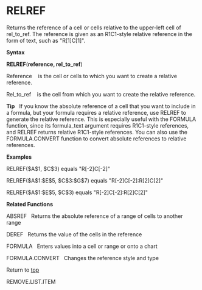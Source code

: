 RELREF
======

Returns the reference of a cell or cells relative to the upper-left cell
of rel\_to\_ref. The reference is given as an R1C1-style relative
reference in the form of text, such as \"R\[1\]C\[1\]\".

**Syntax**

**RELREF**(**reference, rel\_to\_ref**)

Reference    is the cell or cells to which you want to create a relative
reference.

Rel\_to\_ref    is the cell from which you want to create the relative
reference.

**Tip**   If you know the absolute reference of a cell that you want to
include in a formula, but your formula requires a relative reference,
use RELREF to generate the relative reference. This is especially useful
with the FORMULA function, since its formula\_text argument requires
R1C1-style references, and RELREF returns relative R1C1-style
references. You can also use the FORMULA.CONVERT function to convert
absolute references to relative references.

**Examples**

RELREF(\$A\$1, \$C\$3) equals \"R\[-2\]C\[-2\]\"

RELREF(\$A\$1:\$E\$5, \$C\$3:\$G\$7) equals
\"R\[-2\]C\[-2\]:R\[2\]C\[2\]\"

RELREF(\$A\$1:\$E\$5, \$C\$3) equals \"R\[-2\]C\[-2\]:R\[2\]C\[2\]\"

**Related Functions**

ABSREF   Returns the absolute reference of a range of cells to another
range

DEREF   Returns the value of the cells in the reference

FORMULA   Enters values into a cell or range or onto a chart

FORMULA.CONVERT   Changes the reference style and type

Return to [top](#Q)

REMOVE.LIST.ITEM
